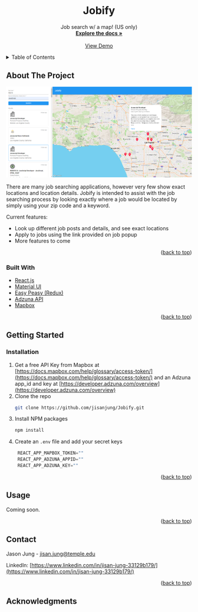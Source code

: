 <div id="top"></div>
<!--
*** Thanks for checking out the Best-README-Template. If you have a suggestion
*** that would make this better, please fork the repo and create a pull request
*** or simply open an issue with the tag "enhancement".
*** Don't forget to give the project a star!
*** Thanks again! Now go create something AMAZING! :D
-->



<!-- PROJECT SHIELDS -->
<!--
*** I'm using markdown "reference style" links for readability.
*** Reference links are enclosed in brackets [ ] instead of parentheses ( ).
*** See the bottom of this document for the declaration of the reference variables
*** for contributors-url, forks-url, etc. This is an optional, concise syntax you may use.
*** https://www.markdownguide.org/basic-syntax/#reference-style-links
-->
<!-- PROJECT LOGO -->
<br />
<div align="center">
  <h1 align="center">Jobify</h1>

  <p align="center">
    Job search w/ a map! (US only)
    <br />
    <a href="#about-the-project"><strong>Explore the docs »</strong></a>
    <br />
    <br />
    <a href="https://jobifyus.netlify.app/">View Demo</a>
  </p>
</div>



<!-- TABLE OF CONTENTS -->
<details>
  <summary>Table of Contents</summary>
  <ol>
    <li>
      <a href="#about-the-project">About The Project</a>
      <ul>
        <li><a href="#built-with">Built With</a></li>
      </ul>
    </li>
    <li>
      <a href="#getting-started">Getting Started</a>
      <ul>
        <li><a href="#installation">Installation</a></li>
      </ul>
    </li>
    <li><a href="#usage">Usage</a></li>
    <li><a href="#contact">Contact</a></li>
  </ol>
</details>



<!-- ABOUT THE PROJECT -->
## About The Project

![Jobify Project Screenshot](src/assets/screenshot.PNG)

There are many job searching applications, however very few show exact locations and location details. Jobify is intended to assist with the job searching process by looking exactly where a job would be located by simply using your zip code and a keyword.

Current features:
* Look up different job posts and details, and see exact locations
* Apply to jobs using the link provided on job popup
* More features to come

<p align="right">(<a href="#top">back to top</a>)</p>



### Built With

* [React.js](https://reactjs.org/)
* [Material UI](https://mui.com/)
* [Easy Peasy (Redux)](https://easy-peasy.vercel.app/)
* [Adzuna API](https://developer.adzuna.com/)
* [Mapbox](https://docs.mapbox.com/)

<p align="right">(<a href="#top">back to top</a>)</p>



<!-- GETTING STARTED -->
## Getting Started

### Installation

1. Get a free API Key from Mapbox at [https://docs.mapbox.com/help/glossary/access-token/](https://docs.mapbox.com/help/glossary/access-token/) and an Adzuna app_id and key at [https://developer.adzuna.com/overview](https://developer.adzuna.com/overview)
2. Clone the repo
   ```sh
   git clone https://github.com/jisanjung/Jobify.git
   ```
3. Install NPM packages
   ```sh
   npm install
   ```
4. Create an `.env` file and add your secret keys
   ```js
    REACT_APP_MAPBOX_TOKEN=""
    REACT_APP_ADZUNA_APPID=""
    REACT_APP_ADZUNA_KEY=""
   ```

<p align="right">(<a href="#top">back to top</a>)</p>



<!-- USAGE EXAMPLES -->
## Usage

Coming soon.

<p align="right">(<a href="#top">back to top</a>)</p>



<!-- CONTACT -->
## Contact

Jason Jung - [jisan.jung@temple.edu](mailto:jisan.jung@temple.edu)

LinkedIn: [https://www.linkedin.com/in/jisan-jung-33129b179/](https://www.linkedin.com/in/jisan-jung-33129b179/)

<p align="right">(<a href="#top">back to top</a>)</p>



<!-- ACKNOWLEDGMENTS -->
## Acknowledgments
